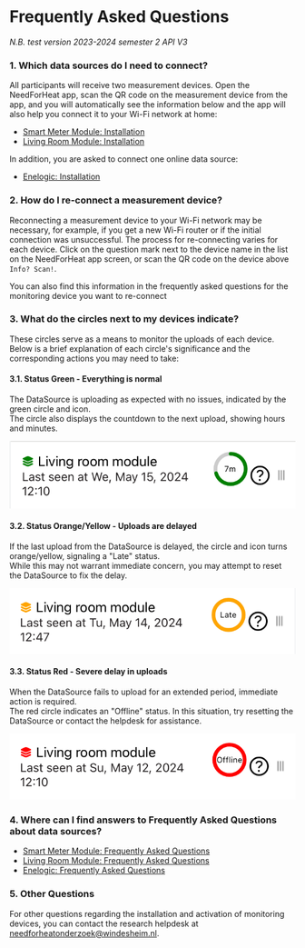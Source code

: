 # Frequently Asked Questions

*N.B. test version 2023-2024 semester 2 API V3*

### 1. Which data sources do I need to connect?

All participants will receive two measurement devices. Open the NeedForHeat app, scan the QR code on the measurement device from the app, and you will automatically see the information below and the app will also help you connect it to your Wi-Fi network at home:

- [Smart Meter Module: Installation](../../../../devices/twomes-p1-reader-firmware/installation/)
- [Living Room Module: Installation](../../../../devices/twomes-co2-occupancy-scd41-m5coreink-firmware/installation/)

In addition, you are asked to connect one online data source:

- [Enelogic: Installation](../../../../devices/enelogic/installation/)

### 2. How do I re-connect a measurement device?

Reconnecting a measurement device to your Wi-Fi network may be necessary, for example, if you get a new Wi-Fi router or if the initial connection was unsuccessful. The process for re-connecting varies for each device. Click on the question mark next to the device name in the list on the NeedForHeat app screen, or scan the QR code on the device above `Info? Scan!`.

You can also find this information in the frequently asked questions for the monitoring device you want to re-connect

### 3. What do the circles next to my devices indicate?
These circles serve as a means to monitor the uploads of each device. Below is a brief explanation of each circle's significance and the corresponding actions you may need to take:

#### 3.1. Status Green - Everything is normal
The DataSource is uploading as expected with no issues, indicated by the green circle and icon. \
The circle also displays the countdown to the next upload, showing hours and minutes.

![Status Green](../assets/en-US/good.PNG)

#### 3.2. Status Orange/Yellow - Uploads are delayed
If the last upload from the DataSource is delayed, the circle and icon turns orange/yellow, signaling a "Late" status. \
While this may not warrant immediate concern, you may attempt to reset the DataSource to fix the delay.

![Status Orange/Yellow](../assets/en-US/late.PNG)

#### 3.3. Status Red - Severe delay in uploads
When the DataSource fails to upload for an extended period, immediate action is required. \
The red circle indicates an "Offline" status. In this situation, try resetting the DataSource or contact the helpdesk for assistance.

![Status Red](../assets/en-US/offline.PNG)

### 4. Where can I find answers to Frequently Asked Questions about data sources?

- [Smart Meter Module: Frequently Asked Questions](../../../../devices/twomes-p1-reader-firmware/faq/)
- [Living Room Module: Frequently Asked Questions](../../../../devices/twomes-co2-occupancy-scd41-m5coreink-firmware/faq/)
- [Enelogic: Frequently Asked Questions](../../../../devices/enelogic/faq/)
 
### 5. Other Questions

For other questions regarding the installation and activation of monitoring devices, you can contact the research helpdesk at [needforheatonderzoek@windesheim.nl](needforheatonderzoek@windesheim.nl).
